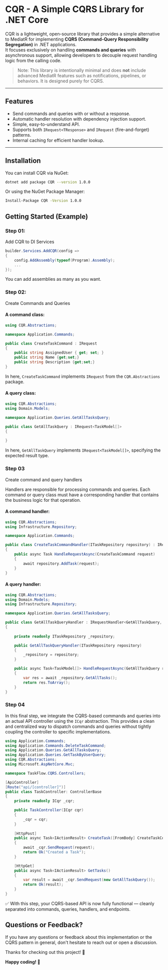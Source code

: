 # CQR - A Simple CQRS Library for .NET Core

CQR is a lightweight, open-source library that provides a simple alternative to MediatR for implementing **CQRS (Command-Query Responsibility Segregation)** in .NET applications.  
It focuses exclusively on handling **commands and queries** with asynchronous support, allowing developers to decouple request handling logic from the calling code.

> Note: This library is intentionally minimal and does **not** include advanced MediatR features such as notifications, pipelines, or behaviors. It is designed purely for CQRS.

---

## Features

- Send commands and queries with or without a response.
- Automatic handler resolution with dependency injection support.
- Simple, easy-to-understand API.
- Supports both `IRequest<TResponse>` and `IRequest` (fire-and-forget) patterns.
- Internal caching for efficient handler lookup.

---

## Installation

You can install CQR via NuGet:

```bash
dotnet add package CQR --version 1.0.0
```

Or using the NuGet Package Manager:

```bash
Install-Package CQR -Version 1.0.0
```

## Getting Started (Example)

### Step 01:
Add CQR to DI Services

```c#
builder.Services.AddCQR(config =>
{
    config.AddAssembly(typeof(Program).Assembly);
    ...
});
```
You can add assemblies as many as you want.

### Step 02:
Create Commands and Queries

#### A command class:
```c#
using CQR.Abstractions;

namespace Application.Commands;

public class CreateTaskCommand : IRequest
{
    public string AssignedUser { get; set; }
    public string Name {get;set;}
    public string Description {get;set;}
}
```
In here, ``CreateTaskCommand`` implements `IRequest` from the `CQR.Abstractions` package. 

#### A query class:
```c#
using CQR.Abstractions;
using Domain.Models;

namespace Application.Queries.GetAllTasksQuery;

public class GetAllTaskQuery : IRequest<TaskModel[]>
{
    
}
```

In here, `GetAllTaskQuery` implements `IRequest<TaskModel[]>`, specifying the expected result type.

### Step 03
Create command and query handlers

Handlers are responsible for processing commands and queries. Each command or query class must have a corresponding handler that contains the business logic for that operation.

#### A command handler:
```c#
using CQR.Abstractions;
using Infrastructure.Repository;

namespace Application.Commands;

public class CreateTaskCommandHandler(ITaskRepository repository) : IRequestHandler<CreateTaskCommand>
{
    public async Task HandleRequestAsync(CreateTaskCommand request)
    {
        await repository.AddTask(request);
    }
}
```

#### A query handler:
```c#
using CQR.Abstractions;
using Domain.Models;
using Infrastructure.Repository;

namespace Application.Queries.GetAllTasksQuery;

public class GetAllTaskQueryHandler : IRequestHandler<GetAllTaskQuery, TaskModel[]>
{
    
    private readonly ITaskRepository _repository;

    public GetAllTaskQueryHandler(ITaskRepository repository)
    {
        _repository = repository;
    }

    public async Task<TaskModel[]> HandleRequestAsync(GetAllTaskQuery request)
    {
        var res = await _repository.GetAllTasks();
        return res.ToArray();
    }
}
```

### Step 04
In this final step, we integrate the CQRS-based commands and queries into an actual API controller using the `ICqr` abstraction. This provides a clean and centralized way to dispatch commands and queries without tightly coupling the controller to specific implementations.

```c#
using Application.Commands;
using Application.Commands.DeleteTaskCommand;
using Application.Queries.GetAllTasksQuery;
using Application.Queries.GetTaskByUserQuery;
using CQR.Abstractions;
using Microsoft.AspNetCore.Mvc;

namespace TaskFlow.CQRS.Controllers;

[ApiController]
[Route("api/[controller]")]
public class TaskController: ControllerBase
{
    private readonly ICqr _cqr;

    public TaskController(ICqr cqr)
    {
        _cqr = cqr;
    }
    
    [HttpPost]
    public async Task<IActionResult> CreateTask([FromBody] CreateTaskCommand request)
    {
        await _cqr.SendRequest(request);
        return Ok("Created a Task");
    }

    [HttpGet]
    public async Task<IActionResult> GetTasks()
    {
        var result = await _cqr.SendRequest(new GetAllTaskQuery());
        return Ok(result);
    }
}
```

✅ With this step, your CQRS-based API is now fully functional — cleanly separated into commands, queries, handlers, and endpoints.

## Questions or Feedback?

If you have any questions or feedback about this implementation or the CQRS pattern in general, don't hesitate to reach out or open a discussion.

Thanks for checking out this project! 🎉

**Happy coding! 🚀**